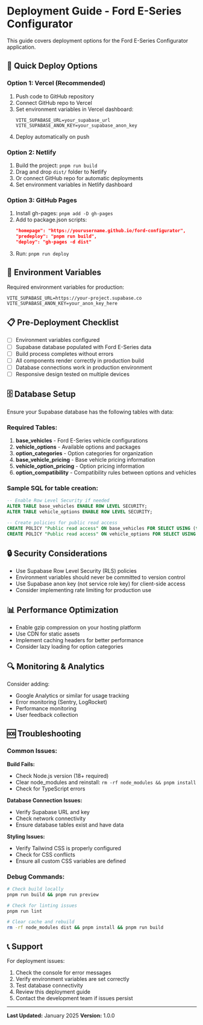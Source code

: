 # Deployment Guide - Ford E-Series Configurator

This guide covers deployment options for the Ford E-Series Configurator application.

## 🚀 Quick Deploy Options

### Option 1: Vercel (Recommended)
1. Push code to GitHub repository
2. Connect GitHub repo to Vercel
3. Set environment variables in Vercel dashboard:
   ```
   VITE_SUPABASE_URL=your_supabase_url
   VITE_SUPABASE_ANON_KEY=your_supabase_anon_key
   ```
4. Deploy automatically on push

### Option 2: Netlify
1. Build the project: `pnpm run build`
2. Drag and drop `dist/` folder to Netlify
3. Or connect GitHub repo for automatic deployments
4. Set environment variables in Netlify dashboard

### Option 3: GitHub Pages
1. Install gh-pages: `pnpm add -D gh-pages`
2. Add to package.json scripts:
   ```json
   "homepage": "https://yourusername.github.io/ford-configurator",
   "predeploy": "pnpm run build",
   "deploy": "gh-pages -d dist"
   ```
3. Run: `pnpm run deploy`

## 🔧 Environment Variables

Required environment variables for production:

```env
VITE_SUPABASE_URL=https://your-project.supabase.co
VITE_SUPABASE_ANON_KEY=your_anon_key_here
```

## 📋 Pre-Deployment Checklist

- [ ] Environment variables configured
- [ ] Supabase database populated with Ford E-Series data
- [ ] Build process completes without errors
- [ ] All components render correctly in production build
- [ ] Database connections work in production environment
- [ ] Responsive design tested on multiple devices

## 🗄️ Database Setup

Ensure your Supabase database has the following tables with data:

### Required Tables:
1. **base_vehicles** - Ford E-Series vehicle configurations
2. **vehicle_options** - Available options and packages  
3. **option_categories** - Option categories for organization
4. **base_vehicle_pricing** - Base vehicle pricing information
5. **vehicle_option_pricing** - Option pricing information
6. **option_compatibility** - Compatibility rules between options and vehicles

### Sample SQL for table creation:
```sql
-- Enable Row Level Security if needed
ALTER TABLE base_vehicles ENABLE ROW LEVEL SECURITY;
ALTER TABLE vehicle_options ENABLE ROW LEVEL SECURITY;

-- Create policies for public read access
CREATE POLICY "Public read access" ON base_vehicles FOR SELECT USING (true);
CREATE POLICY "Public read access" ON vehicle_options FOR SELECT USING (true);
```

## 🔒 Security Considerations

- Use Supabase Row Level Security (RLS) policies
- Environment variables should never be committed to version control
- Use Supabase anon key (not service role key) for client-side access
- Consider implementing rate limiting for production use

## 📊 Performance Optimization

- Enable gzip compression on your hosting platform
- Use CDN for static assets
- Implement caching headers for better performance
- Consider lazy loading for option categories

## 🔍 Monitoring & Analytics

Consider adding:
- Google Analytics or similar for usage tracking
- Error monitoring (Sentry, LogRocket)
- Performance monitoring
- User feedback collection

## 🆘 Troubleshooting

### Common Issues:

**Build Fails:**
- Check Node.js version (18+ required)
- Clear node_modules and reinstall: `rm -rf node_modules && pnpm install`
- Check for TypeScript errors

**Database Connection Issues:**
- Verify Supabase URL and key
- Check network connectivity
- Ensure database tables exist and have data

**Styling Issues:**
- Verify Tailwind CSS is properly configured
- Check for CSS conflicts
- Ensure all custom CSS variables are defined

### Debug Commands:
```bash
# Check build locally
pnpm run build && pnpm run preview

# Check for linting issues
pnpm run lint

# Clear cache and rebuild
rm -rf node_modules dist && pnpm install && pnpm run build
```

## 📞 Support

For deployment issues:
1. Check the console for error messages
2. Verify environment variables are set correctly
3. Test database connectivity
4. Review this deployment guide
5. Contact the development team if issues persist

---

**Last Updated:** January 2025
**Version:** 1.0.0

